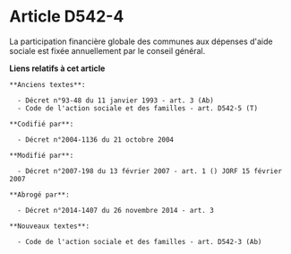 # Article D542-4

La participation financière globale des communes aux dépenses d'aide sociale est fixée annuellement par le conseil général.

**Liens relatifs à cet article**

	**Anciens textes**:

	  - Décret n°93-48 du 11 janvier 1993 - art. 3 (Ab)
	  - Code de l'action sociale et des familles - art. D542-5 (T)

	**Codifié par**:

	  - Décret n°2004-1136 du 21 octobre 2004

	**Modifié par**:

	  - Décret n°2007-198 du 13 février 2007 - art. 1 () JORF 15 février 2007

	**Abrogé par**:

	  - Décret n°2014-1407 du 26 novembre 2014 - art. 3

	**Nouveaux textes**:

	  - Code de l'action sociale et des familles - art. D542-3 (Ab)
